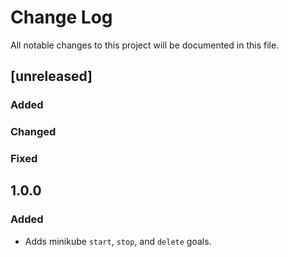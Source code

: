# Change Log
All notable changes to this project will be documented in this file.
## [unreleased]

### Added

### Changed

### Fixed

## 1.0.0
### Added
- Adds minikube `start`, `stop`, and `delete` goals.
